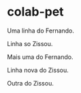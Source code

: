 # colab-pet

Uma linha do Fernando.

Linha so Zissou.

Mais uma do Fernando.

Linha nova do Zissou.

Outra do Zissou.
